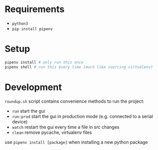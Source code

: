# Requirements
- `python3`
- `pip install pipenv`

# Setup
```bash
pipenv install # only run this once
pipenv shell # run this every time (much like sourcing virtualenv)
```

# Development
`roundup.sh` script contains convenience methods to run the project:
- `run` start the gui
- `run:prod` start the gui in production mode (e.g. connected to a serial device)
- `watch` restart the gui every time a file in src changes
- `clean` remove pycache, virtualenv files

use `pipenv install [package]` when installing a new python package

